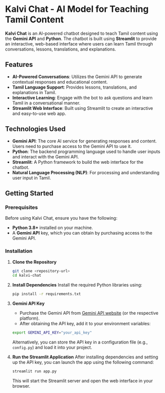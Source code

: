 

# Kalvi Chat - AI Model for Teaching Tamil Content

**Kalvi Chat** is an AI-powered chatbot designed to teach Tamil content using the **Gemini API** and **Python**. The chatbot is built using **Streamlit** to provide an interactive, web-based interface where users can learn Tamil through conversations, lessons, translations, and explanations.

## Features

- **AI-Powered Conversations**: Utilizes the Gemini API to generate contextual responses and educational content.
- **Tamil Language Support**: Provides lessons, translations, and explanations in Tamil.
- **Interactive Learning**: Engage with the bot to ask questions and learn Tamil in a conversational manner.
- **Streamlit Web Interface**: Built using Streamlit to create an interactive and easy-to-use web app.

## Technologies Used

- **Gemini API**: The core AI service for generating responses and content. Users need to purchase access to the Gemini API to use it.
- **Python**: The backend programming language used to handle user inputs and interact with the Gemini API.
- **Streamlit**: A Python framework to build the web interface for the chatbot.
- **Natural Language Processing (NLP)**: For processing and understanding user input in Tamil.

## Getting Started

### Prerequisites

Before using Kalvi Chat, ensure you have the following:

- **Python 3.8+** installed on your machine.
- A **Gemini API** key, which you can obtain by purchasing access to the Gemini API.

### Installation

1. **Clone the Repository**
   ```bash
   git clone <repository-url>
   cd kalvi-chat
   ```

2. **Install Dependencies**
   Install the required Python libraries using:
   ```bash
   pip install -r requirements.txt
   ```

3. **Gemini API Key**
   - Purchase the Gemini API from [Gemini API website](https://geminiapi.com) (or the respective platform).
   - After obtaining the API key, add it to your environment variables:
   ```bash
   export GEMINI_API_KEY="your_api_key"
   ```
   Alternatively, you can store the API key in a configuration file (e.g., `config.py`) and load it into your project.

4. **Run the Streamlit Application**
   After installing dependencies and setting up the API key, you can launch the app using the following command:
   ```bash
   streamlit run app.py
   ```

   This will start the Streamlit server and open the web interface in your browser.
